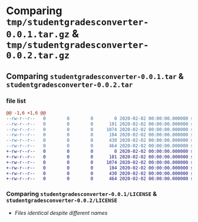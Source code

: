 # Comparing `tmp/studentgradesconverter-0.0.1.tar.gz` & `tmp/studentgradesconverter-0.0.2.tar.gz`

## Comparing `studentgradesconverter-0.0.1.tar` & `studentgradesconverter-0.0.2.tar`

### file list

```diff
@@ -1,6 +1,6 @@
--rw-r--r--   0        0        0        0 2020-02-02 00:00:00.000000 studentgradesconverter-0.0.1/__init__.py
--rw-r--r--   0        0        0      101 2020-02-02 00:00:00.000000 studentgradesconverter-0.0.1/converter.py
--rw-r--r--   0        0        0     1074 2020-02-02 00:00:00.000000 studentgradesconverter-0.0.1/LICENSE
--rw-r--r--   0        0        0      104 2020-02-02 00:00:00.000000 studentgradesconverter-0.0.1/README.md
--rw-r--r--   0        0        0      430 2020-02-02 00:00:00.000000 studentgradesconverter-0.0.1/pyproject.toml
--rw-r--r--   0        0        0      464 2020-02-02 00:00:00.000000 studentgradesconverter-0.0.1/PKG-INFO
+-rw-r--r--   0        0        0        0 2020-02-02 00:00:00.000000 studentgradesconverter-0.0.2/studentgradesconverter/__init__.py
+-rw-r--r--   0        0        0      101 2020-02-02 00:00:00.000000 studentgradesconverter-0.0.2/studentgradesconverter/converter.py
+-rw-r--r--   0        0        0     1074 2020-02-02 00:00:00.000000 studentgradesconverter-0.0.2/LICENSE
+-rw-r--r--   0        0        0      104 2020-02-02 00:00:00.000000 studentgradesconverter-0.0.2/README.md
+-rw-r--r--   0        0        0      430 2020-02-02 00:00:00.000000 studentgradesconverter-0.0.2/pyproject.toml
+-rw-r--r--   0        0        0      464 2020-02-02 00:00:00.000000 studentgradesconverter-0.0.2/PKG-INFO
```

### Comparing `studentgradesconverter-0.0.1/LICENSE` & `studentgradesconverter-0.0.2/LICENSE`

 * *Files identical despite different names*

